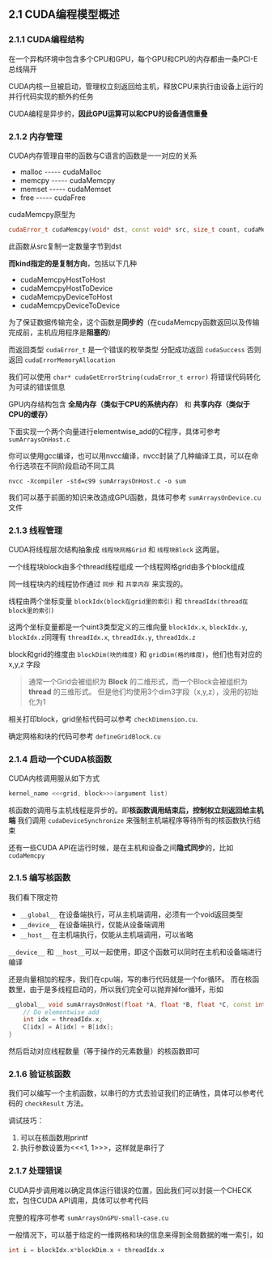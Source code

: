 ## 2.1 CUDA编程模型概述

### 2.1.1 CUDA编程结构
在一个异构环境中包含多个CPU和GPU，每个GPU和CPU的内存都由一条PCI-E总线隔开

CUDA内核一旦被启动，管理权立刻返回给主机，释放CPU来执行由设备上运行的并行代码实现的额外的任务

CUDA编程是异步的，**因此GPU运算可以和CPU的设备通信重叠**

### 2.1.2 内存管理
CUDA内存管理自带的函数与C语言的函数是一一对应的关系

- malloc ----- cudaMalloc
- memcpy ----- cudaMemcpy
- memset ----- cudaMemset
- free ----- cudaFree

cudaMemcpy原型为
```cpp
cudaError_t cudaMemcpy(void* dst, const void* src, size_t count, cudaMemcpyKind kind)
```
此函数从src复制一定数量字节到dst

**而kind指定的是复制方向**，包括以下几种
- cudaMemcpyHostToHost 
- cudaMemcpyHostToDevice 
- cudaMemcpyDeviceToHost 
- cudaMemcpyDeviceToDevice

为了保证数据传输完全，这个函数是**同步的**（在cudaMemcpy函数返回以及传输完成前，主机应用程序是**阻塞的**）

而返回类型 `cudaError_t` 是一个错误的枚举类型
分配成功返回 `cudaSuccess` 否则返回 `cudaErrorMemoryAllocation`

我们可以使用 `char* cudaGetErrorString(cudaError_t error)` 将错误代码转化为可读的错误信息

GPU内存结构包含 **全局内存（类似于CPU的系统内存）** 和 **共享内存（类似于CPU的缓存）**

下面实现一个两个向量进行elementwise_add的C程序，具体可参考 `sumArraysOnHost.c`

你可以使用gcc编译，也可以用nvcc编译，nvcc封装了几种编译工具，可以在命令行选项在不同阶段启动不同工具
```shell 
nvcc -Xcompiler -std=c99 sumArraysOnHost.c -o sum
```

我们可以基于前面的知识来改造成GPU函数，具体可参考 `sumArraysOnDevice.cu` 文件

### 2.1.3 线程管理
CUDA将线程层次结构抽象成 `线程块网格Grid` 和 `线程块Block` 这两层。

一个线程块block由多个thread线程组成
一个线程网格grid由多个block组成

同一线程块内的线程协作通过 `同步` 和 `共享内存` 来实现的。

线程由两个坐标变量 `blockIdx(block在grid里的索引)` 和 `threadIdx(thread在block里的索引)`

这两个坐标变量都是一个uint3类型定义的三维向量
`blockIdx.x`, `blockIdx.y`, `blockIdx.z`同理有 `threadIdx.x`, `threadIdx.y`, `threadIdx.z`

block和grid的维度由 `blockDim(块的维度)` 和 `gridDim(格的维度)`，他们也有对应的 x,y,z 字段

> 通常一个Grid会被组织为 **Block** 的二维形式，而一个Block会被组织为 **thread** 的三维形式。 但是他们均使用3个dim3字段（x,y,z），没用的初始化为1

相关打印block，grid坐标代码可以参考 `checkDimension.cu`. 

确定网格和块的代码可参考 `defineGridBlock.cu`

### 2.1.4 启动一个CUDA核函数
CUDA内核调用服从如下方式

```cpp
kernel_name <<<grid, block>>>(argument list)
```

核函数的调用与主机线程是异步的。即**核函数调用结束后，控制权立刻返回给主机端**
我们调用 `cudaDeviceSynchronize` 来强制主机端程序等待所有的核函数执行结束

还有一些CUDA API在运行时候，是在主机和设备之间**隐式同步**的，比如`cudaMemcpy`

### 2.1.5 编写核函数
我们看下限定符

- `__global__` 在设备端执行，可从主机端调用，必须有一个void返回类型
- `__device__` 在设备端执行，仅能从设备端调用
- `__host__` 在主机端执行，仅能从主机端调用，可以省略

`__device__` 和 `__host__`可以一起使用，即这个函数可以同时在主机和设备端进行编译

还是向量相加的程序，我们在cpu端，写的串行代码就是一个for循环。
而在核函数里，由于是多线程启动的，所以我们完全可以抛弃掉for循环，形如
```cpp
__global__ void sumArraysOnHost(float *A, float *B, float *C, const int N){
    // Do elementwise add
    int idx = threadIdx.x;
    C[idx] = A[idx] + B[idx];
}
```
然后启动对应线程数量（等于操作的元素数量）的核函数即可

### 2.1.6 验证核函数
我们可以编写一个主机函数，以串行的方式去验证我们的正确性，具体可以参考代码的 `checkResult` 方法。

调试技巧： 
1. 可以在核函数用printf
2. 执行参数设置为<<<1, 1>>>，这样就是串行了

### 2.1.7 处理错误
CUDA异步调用难以确定具体运行错误的位置，因此我们可以封装一个CHECK宏，包住CUDA API调用，具体可以参考代码

完整的程序可参考 `sumArraysOnGPU-small-case.cu` 

一般情况下，可以基于给定的一维网格和块的信息来得到全局数据的唯一索引，如
```cpp
int i = blockIdx.x*blockDim.x + threadIdx.x
```
